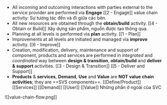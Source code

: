 - All incoming and outcoming interactions with parties external to the service provider are performed via **Engage** [[2 - Engage]] value chain activity: Sự tương tác đến và đi giữa các bên.
- All new resources are obtained through the **obtain/build** activity. [[4 - Obtain or Build]] Xây dựng sản phẩm, nguồn được tạo thông qua.
- Planning at all levels is performed via **plan** activity. [[1 - Plan]]
- Improvements at all levels are initiated and managed via **improve** activity. [[6 - Improve]]
- Creation, modification, delivery, maintenance and support of component, products and services are performed in *integrated* and *coordinated* way between **design & transition**, **obtain/build** and **deliver & support** activities. [[3 - Design & Transition]] [[5 - Deliver and Support]]
- **Products** & **services**, **Demand**, **Use** and **Value** are **NOT value chain activities**; they are ==SVS components==. [[Define/Product]] [[Services]] [[Demand]] [[User]] [[Value]] Những phần ở ngoài của SVC

![[value-chain-flow.png]]